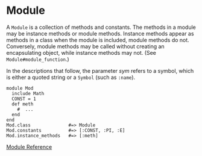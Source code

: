 # Module

A `Module` is a collection of methods and constants. The methods in a module
may be instance methods or module methods. Instance methods appear as methods
in a class when the module is included, module methods do not. Conversely,
module methods may be called without creating an encapsulating object, while
instance methods may not. (See `Module#module_function`.)

In the descriptions that follow, the parameter *sym* refers to a symbol, which
is either a quoted string or a `Symbol` (such as `:name`).

    module Mod
      include Math
      CONST = 1
      def meth
        #  ...
      end
    end
    Mod.class              #=> Module
    Mod.constants          #=> [:CONST, :PI, :E]
    Mod.instance_methods   #=> [:meth]

[Module Reference](https://ruby-doc.org/core-2.6/Module.html)
